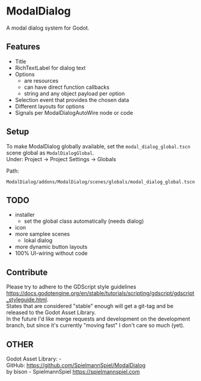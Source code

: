 # ModalDialog
A modal dialog system for Godot.

## Features

* Title
* RichTextLabel for dialog text
* Options
	* are resources
	* can have direct function callbacks
	* string and any object payload per option
* Selection event that provides the chosen data
* Different layouts for options
* Signals per ModalDialogAutoWire node or code

## Setup

To make ModalDialog globally available, set the `modal_dialog_global.tscn` scene global as `ModalDialogGlobal`.  
Under: Project -> Project Settings -> Globals

Path:  
```
ModalDialog/addons/ModalDialog/scenes/globals/modal_dialog_global.tscn
```

## TODO

* installer
	* set the global class automatically (needs dialog)
* icon
* more samplee scenes
	* lokal dialog
* more dynamic button layouts
* 100% UI-wiring without code

## Contribute
Please try to adhere to the GDScript style guidelines https://docs.godotengine.org/en/stable/tutorials/scripting/gdscript/gdscript_styleguide.html.  
States that are considered "stable" enough will get a git-tag and be released to the Godot Asset Library.  
In the future I'd like merge requests and development on the development branch, but since it's currently "moving fast" I don't care so much (yet).  

## OTHER
Godot Asset Library: -  
GitHub: https://github.com/SpielmannSpiel/ModalDialog  
by bison - SpielmannSpiel https://spielmannspiel.com  
